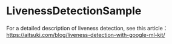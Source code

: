 # LivenessDetectionSample

For a detailed description of liveness detection, see this article：
https://aitsuki.com/blog/liveness-detection-with-google-ml-kit/
